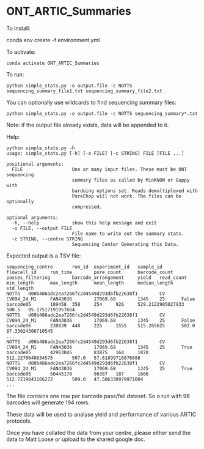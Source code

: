 # ONT_ARTIC_Summaries

To install:

conda env create -f environment.yml

To activate:

```conda activate ONT_ARTIC_Summaries```


To run:

```python simple_stats.py -o output.file -c NOTTS sequencing_summary_file1.txt sequencing_summary_file2.txt```

You can optionally use wildcards to find sequencing summary files:

```python simple_stats.py -o output.file -c NOTTS sequencing_summary*.txt```

Note: if the output file already exists, data will be appended to it.

Help:
```
python simple_stats.py -h
usage: simple_stats.py [-h] [-o FILE] [-c STRING] FILE [FILE ...]

positional arguments:
  FILE                  One or many input files. These must be ONT sequencing
                        summary files as called by MinKNOW or Guppy with
                        bardoing options set. Reads demultiplexed with
                        PoreChop will not work. The files can be optionally
                        compressed.

optional arguments:
  -h, --help            show this help message and exit
  -o FILE, --output FILE
                        File name to write out the summary stats.
  -c STRING, --centre STRING
                        Sequencing Center Generating this Data.
```

Expected output is a TSV file:
```
sequencing_centre       run_id  experiment_id   sample_id       flowcell_id     run_time        pore_count      barcode_count   passes_filtering        barcode_arrangement     yield   read_count      min_length      max_length      mean_length     median_length   std_length
NOTTS   d00b486adc2ea7266fc2d4549d293d6fb22638f1        CV      CV094_24_M1     FAN43036        17069.68        1345    25      False   barcode05       189458  358     254     926     529.2122905027933       500.5   95.17517191957664
NOTTS   d00b486adc2ea7266fc2d4549d293d6fb22638f1        CV      CV094_24_M1     FAN43036        17069.68        1345    25      False   barcode06       230839  448     225     1555    515.265625      502.0   87.33024300710545
...
NOTTS   d00b486adc2ea7266fc2d4549d293d6fb22638f1        CV      CV094_24_M1     FAN43036        17069.68        1345    25      True    barcode05       42963045        83875   164     1870    512.2270640834575       507.0   57.61899716876888
NOTTS   d00b486adc2ea7266fc2d4549d293d6fb22638f1        CV      CV094_24_M1     FAN43036        17069.68        1345    25      True    barcode06       50445170        98387   187     1666    512.7219043166272       509.0   47.506330979971004
...
```
The file contains one row per barcode pass/fail dataset. So a run with 96 barcodes will generate 194 rows.

These data will be used to analyse yield and performance of various ARTIC protocols.

Once you have collated the data from your centre, please either send the data to Matt Loose or upload to the shared google doc. 